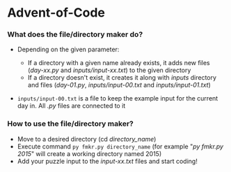# Advent-of-Code #

### What does the file/directory maker do?
* Depending on the given parameter:

   * If a directory with a given name already exists, it adds new files (_day-xx.py_ and _inputs/input-xx.txt_) to the given directory
   * If a directory doesn't exist, it creates it along with _inputs_ directory and files (_day-01.py_, _inputs/input-00.txt_ and _inputs/input-01.txt_)

* `inputs/input-00.txt` is a file to keep the example input for the current day in. All _.py_ files are connected to it

### How to use the file/directory maker?
* Move to a desired directory (cd _directory\_name_)
* Execute command `py fmkr.py directory_name` (for example "_py fmkr.py 2015_" will create a working directory named 2015)
* Add your puzzle input to the _input-xx.txt_ files and start coding!